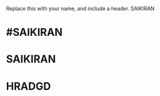 Replace this with your name, and include a header.
SAIKIRAN<H1>
#SAIKIRAN<H1>
# SAIKIRAN<h1>HRADGD  
